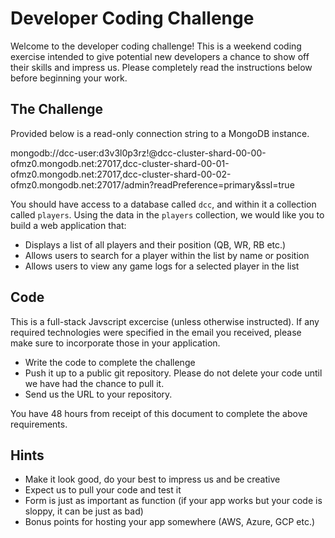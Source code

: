 # Developer Coding Challenge
Welcome to the developer coding challenge! This is a weekend coding exercise intended to give potential new developers a chance to show off their skills and impress us. Please completely read the instructions below before beginning your work.

## The Challenge
Provided below is a read-only connection string to a MongoDB instance.

mongodb://dcc-user:d3v3l0p3rz!@dcc-cluster-shard-00-00-ofmz0.mongodb.net:27017,dcc-cluster-shard-00-01-ofmz0.mongodb.net:27017,dcc-cluster-shard-00-02-ofmz0.mongodb.net:27017/admin?readPreference=primary&ssl=true

You should have access to a database called `dcc`, and within it a collection called `players`. Using the data in the `players` collection, we would like you to build a web application that:

* Displays a list of all players and their position (QB, WR, RB etc.)
* Allows users to search for a player within the list by name or position
* Allows users to view any game logs for a selected player in the list


## Code
This is a full-stack Javscript excercise (unless otherwise instructed). If any required technologies were specified in the email you received, please make sure to incorporate those in your application.

* Write the code to complete the challenge
* Push it up to a public git repository. Please do not delete your code until we have had the chance to pull it.
* Send us the URL to your repository.

You have 48 hours from receipt of this document to complete the above requirements.

## Hints

* Make it look good, do your best to impress us and be creative
* Expect us to pull your code and test it
* Form is just as important as function (if your app works but your code is sloppy, it can be just as bad)
* Bonus points for hosting your app somewhere (AWS, Azure, GCP etc.)

